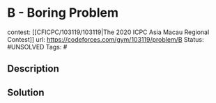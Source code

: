 # B - Boring Problem

contest: [[CFICPC/103119/103119|The 2020 ICPC Asia Macau Regional Contest]]
url: https://codeforces.com/gym/103119/problem/B
Status: #UNSOLVED
Tags: #

## Description

## Solution


